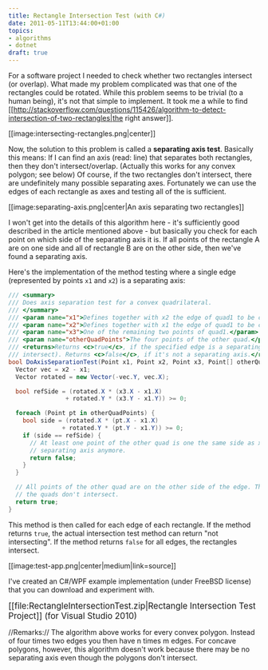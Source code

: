 ```yaml
---
title: Rectangle Intersection Test (with C#)
date: 2011-05-11T13:44:00+01:00
topics:
- algorithms
- dotnet
draft: true
---
```


For a software project I needed to check whether two rectangles intersect (or overlap). What made my problem complicated was that one of the rectangles could be rotated. While this problem seems to be trivial (to a human being), it's not that simple to implement. It took me a while to find [[http://stackoverflow.com/questions/115426/algorithm-to-detect-intersection-of-two-rectangles|the right answer]].

[[image:intersecting-rectangles.png|center]]

Now, the solution to this problem is called a **separating axis test**. Basically this means: If I can find an axis (read: line) that separates both rectangles, then they don't intersect/overlap. (Actually this works for any convex polygon; see below) Of course, if the two rectangles don't intersect, there are undefinitely many possible separating axes. Fortunately we can use the edges of each rectangle as axes and testing all of the is sufficient.

[[image:separating-axis.png|center|An axis separating two rectangles]]

I won't get into the details of this algorithm here - it's sufficiently good described in the article mentioned above - but basically you check for each point on which side of the separating axis it is. If all points of the rectangle A are on one side and all of rectangle B are on the other side, then we've found a separating axis.

Here's the implementation of the method testing where a single edge (represented by points `x1` and `x2`) is a separating axis:

```c#
/// <summary>
/// Does axis separation test for a convex quadrilateral.
/// </summary>
/// <param name="x1">Defines together with x2 the edge of quad1 to be checked whether its a separating axis.</param>
/// <param name="x2">Defines together with x1 the edge of quad1 to be checked whether its a separating axis.</param>
/// <param name="x3">One of the remaining two points of quad1.</param>
/// <param name="otherQuadPoints">The four points of the other quad.</param>
/// <returns>Returns <c>true</c>, if the specified edge is a separating axis (and the quadrilaterals therefor don't
/// intersect). Returns <c>false</c>, if it's not a separating axis.</returns>
bool DoAxisSeparationTest(Point x1, Point x2, Point x3, Point[] otherQuadPoints) {
  Vector vec = x2 - x1;
  Vector rotated = new Vector(-vec.Y, vec.X);

  bool refSide = (rotated.X * (x3.X - x1.X)
                + rotated.Y * (x3.Y - x1.Y)) >= 0;

  foreach (Point pt in otherQuadPoints) {
    bool side = (rotated.X * (pt.X - x1.X)
               + rotated.Y * (pt.Y - x1.Y)) >= 0;
    if (side == refSide) {
      // At least one point of the other quad is one the same side as x3. Therefor the specified edge can't be a
      // separating axis anymore.
      return false;
    }
  }

  // All points of the other quad are on the other side of the edge. Therefor the edge is a separating axis and
  // the quads don't intersect.
  return true;
}
```

This method is then called for each edge of each rectangle. If the method returns `true`, the actual intersection test method can return "not intersecting". If the method returns `false` for all edges, the rectangles intersect.

[[image:test-app.png|center|medium|link=source]]

I've created an C#/WPF example implementation (under FreeBSD license) that you can download and experiment with.

  <big>[[file:RectangleIntersectionTest.zip|Rectangle Intersection Test Project]] (for Visual Studio 2010)</big>

//Remarks:// The algorithm above works for every convex polygon. Instead of four times two edges you then have n times m edges. For concave polygons, however, this algorithm doesn't work because there may be no separating axis even though the polygons don't intersect.
